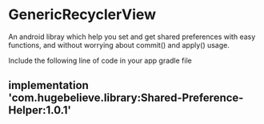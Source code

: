 # GenericRecyclerView
An android libray which help you set and get shared preferences with easy functions, and without worrying about commit() and apply() usage.

Include the following line of code in your app gradle file
## implementation 'com.hugebelieve.library:Shared-Preference-Helper:1.0.1'
